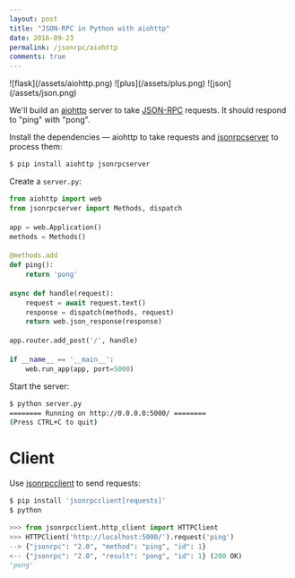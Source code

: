 ```yaml
---
layout: post
title: "JSON-RPC in Python with aiohttp"
date: 2016-09-23
permalink: /jsonrpc/aiohttp
comments: true
---
```

<div class="wide-logos" markdown="1">
![flask](/assets/aiohttp.png)
![plus](/assets/plus.png)
![json](/assets/json.png)
</div>

We'll build an [aiohttp](http://aiohttp.readthedocs.io/) server to take
[JSON-RPC](http://www.jsonrpc.org/) requests. It should respond to "ping" with
"pong".

Install the dependencies — aiohttp to take requests and
[jsonrpcserver](http://jsonrpcserver.readthedocs.io/) to process them:

```sh
$ pip install aiohttp jsonrpcserver
```
Create a `server.py`:

```python
from aiohttp import web
from jsonrpcserver import Methods, dispatch

app = web.Application()
methods = Methods()

@methods.add
def ping():
    return 'pong'

async def handle(request):
    request = await request.text()
    response = dispatch(methods, request)
    return web.json_response(response)

app.router.add_post('/', handle)

if __name__ == '__main__':
    web.run_app(app, port=5000)
```
Start the server:

```sh
$ python server.py
======== Running on http://0.0.0.0:5000/ ========
(Press CTRL+C to quit)
```

Client
======
Use [jsonrpcclient](http://jsonrpcclient.readthedocs.io/) to send requests:

```sh
$ pip install 'jsonrpcclient[requests]'
$ python
```
```python
>>> from jsonrpcclient.http_client import HTTPClient
>>> HTTPClient('http://localhost:5000/').request('ping')
--> {"jsonrpc": "2.0", "method": "ping", "id": 1}
<-- {"jsonrpc": "2.0", "result": "pong", "id": 1} (200 OK)
'pong'
```
